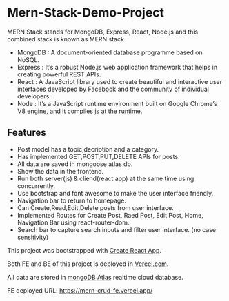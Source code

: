 # Mern-Stack-Demo-Project

MERN Stack stands for MongoDB, Express, React, Node.js and this combined stack is known as MERN stack.
- MongoDB	: A document-oriented database programme based on NoSQL.
- Express	: It’s a robust Node.js web application framework that helps in creating powerful REST APIs.
- React	: A JavaScript library used to create beautiful and interactive user interfaces developed by Facebook and the community of individual developers.
- Node : It’s a JavaScript runtime environment built on Google Chrome’s V8 engine, and it compiles js at the runtime.

## Features
- Post model has a topic,decription and a category.
- Has implemented GET,POST,PUT,DELETE APIs for posts.
- All data are saved in mongoose atlas db.
- Show the data in the frontend.
- Run both server(js) & cliend(react app) at the same time using concurrently.
- Use bootstrap and font awesome to make the user interface friendly.
- Navigation bar to return to homepage.
- Can Create,Read,Edit,Delete posts from user interface.
- Implemented Routes for Create Post, Raed Post, Edit Post, Home, Navigation Bar using react-router-dom.
- Search bar to capture search inputs and filter user interface. (no case sensitivity)

This project was bootstrapped with [Create React App](https://github.com/facebook/create-react-app).

Both FE and BE of this project is deployed in [Vercel.com](https://vercel.com/).

All data are stored in [mongoDB Atlas](https://cloud.mongodb.com/) realtime cloud database.

FE deployed URL: <https://mern-crud-fe.vercel.app/>
